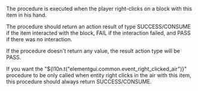 The procedure is executed when the player right-clicks on a block with this item in his hand.

The procedure should return an action result of type SUCCESS/CONSUME if the item interacted with the block, FAIL if the interaction failed, and PASS if there was no interaction.

If the procedure doesn't return any value, the result action type will be PASS.

If you want the "${l10n.t("elementgui.common.event_right_clicked_air")}" procedure to be only called when entity right clicks in the air with this item, this procedure should always return SUCCESS/CONSUME.